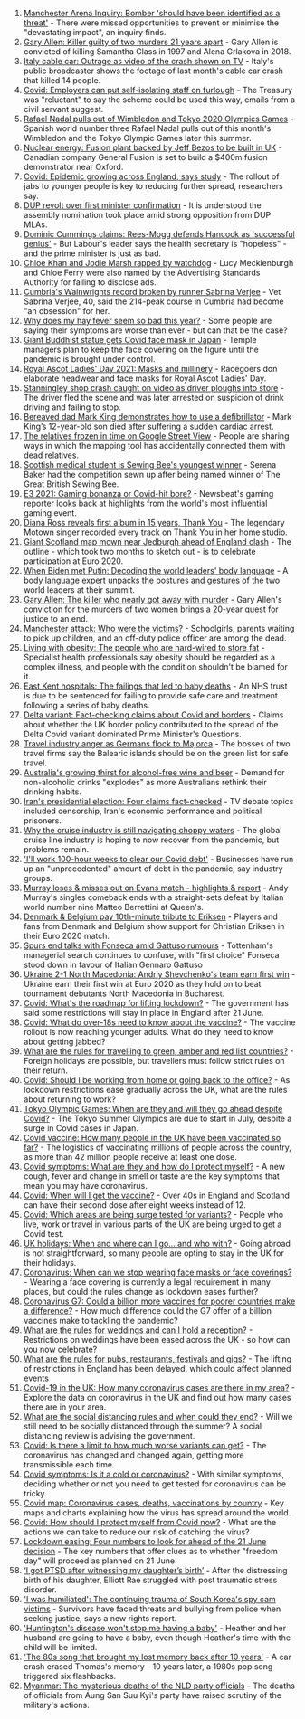 1. [Manchester Arena Inquiry: Bomber 'should have been identified as a threat'](https://www.bbc.co.uk/news/uk-england-manchester-57511079) - There were missed opportunities to prevent or minimise the "devastating impact", an inquiry finds.
2. [Gary Allen: Killer guilty of two murders 21 years apart](https://www.bbc.co.uk/news/uk-england-57481459) - Gary Allen is convicted of killing Samantha Class in 1997 and Alena Grlakova in 2018.
3. [Italy cable car: Outrage as video of the crash shown on TV](https://www.bbc.co.uk/news/world-europe-57510661) - Italy's public broadcaster shows the footage of last month's cable car crash that killed 14 people.
4. [Covid: Employers can put self-isolating staff on furlough](https://www.bbc.co.uk/news/business-57515232) - The Treasury was "reluctant" to say the scheme could be used this way, emails from a civil servant suggest.
5. [Rafael Nadal pulls out of Wimbledon and Tokyo 2020 Olympics Games](https://www.bbc.co.uk/sport/tennis/57514145) - Spanish world number three Rafael Nadal pulls out of this month's Wimbledon and the Tokyo Olympic Games later this summer.
6. [Nuclear energy: Fusion plant backed by Jeff Bezos to be built in UK](https://www.bbc.co.uk/news/science-environment-57512229) - Canadian company General Fusion is set to build a $400m fusion demonstrator near Oxford.
7. [Covid: Epidemic growing across England, says study](https://www.bbc.co.uk/news/health-57504172) - The rollout of jabs to younger people is key to reducing further spread, researchers say.
8. [DUP revolt over first minister confirmation](https://www.bbc.co.uk/news/uk-northern-ireland-57507176) - It is understood the assembly nomination took place amid strong opposition from DUP MLAs.
9. [Dominic Cummings claims: Rees-Mogg defends Hancock as 'successful genius'](https://www.bbc.co.uk/news/uk-politics-57513415) - But Labour's leader says the health secretary is "hopeless" - and the prime minister is just as bad.
10. [Chloe Khan and Jodie Marsh rapped by watchdog](https://www.bbc.co.uk/news/technology-57467777) - Lucy Mecklenburgh and Chloe Ferry were also named by the Advertising Standards Authority for failing to disclose ads.
11. [Cumbria's Wainwrights record broken by runner Sabrina Verjee](https://www.bbc.co.uk/news/uk-england-cumbria-57509297) - Vet Sabrina Verjee, 40, said the 214-peak course in Cumbria had become "an obsession" for her.
12. [Why does my hay fever seem so bad this year?](https://www.bbc.co.uk/news/newsbeat-57484580) - Some people are saying their symptoms are worse than ever - but can that be the case?
13. [Giant Buddhist statue gets Covid face mask in Japan](https://www.bbc.co.uk/news/world-asia-57511335) - Temple managers plan to keep the face covering on the figure until the pandemic is brought under control.
14. [Royal Ascot Ladies' Day 2021: Masks and millinery](https://www.bbc.co.uk/news/uk-england-berkshire-57509749) - Racegoers don elaborate headwear and face masks for Royal Ascot Ladies' Day.
15. [Stanningley shop crash caught on video as driver ploughs into store](https://www.bbc.co.uk/news/uk-england-leeds-57514223) - The driver fled the scene and was later arrested on suspicion of drink driving and failing to stop.
16. [Bereaved dad Mark King demonstrates how to use a defibrillator](https://www.bbc.co.uk/news/uk-57511339) - Mark King’s 12-year-old son died after suffering a sudden cardiac arrest.
17. [The relatives frozen in time on Google Street View](https://www.bbc.co.uk/news/technology-57511055) - People are sharing ways in which the mapping tool has accidentally connected them with dead relatives.
18. [Scottish medical student is Sewing Bee's youngest winner](https://www.bbc.co.uk/news/uk-scotland-glasgow-west-57505318) - Serena Baker had the competition sewn up after being named winner of The Great British Sewing Bee.
19. [E3 2021: Gaming bonanza or Covid-hit bore?](https://www.bbc.co.uk/news/newsbeat-57503143) - Newsbeat's gaming reporter looks back at highlights from the world's most influential gaming event.
20. [Diana Ross reveals first album in 15 years, Thank You](https://www.bbc.co.uk/news/entertainment-arts-57510065) - The legendary Motown singer recorded every track on Thank You in her home studio.
21. [Giant Scotland map mown near Jedburgh ahead of England clash](https://www.bbc.co.uk/news/uk-scotland-south-scotland-57510477) - The outline - which took two months to sketch out - is to celebrate participation at Euro 2020.
22. [When Biden met Putin: Decoding the world leaders' body language](https://www.bbc.co.uk/news/world-us-canada-57498906) - A body language expert unpacks the postures and gestures of the two world leaders at their summit.
23. [Gary Allen: The killer who nearly got away with murder](https://www.bbc.co.uk/news/uk-england-57331321) - Gary Allen's conviction for the murders of two women brings a 20-year quest for justice to an end.
24. [Manchester attack: Who were the victims?](https://www.bbc.co.uk/news/uk-40012738) - Schoolgirls, parents waiting to pick up children, and an off-duty police officer are among the dead.
25. [Living with obesity: The people who are hard-wired to store fat](https://www.bbc.co.uk/news/uk-57419041) - Specialist health professionals say obesity should be regarded as a complex illness, and people with the condition shouldn't be blamed for it.
26. [East Kent hospitals: The failings that led to baby deaths](https://www.bbc.co.uk/news/uk-57497935) - An NHS trust is due to be sentenced for failing to provide safe care and treatment following a series of baby deaths.
27. [Delta variant: Fact-checking claims about Covid and borders](https://www.bbc.co.uk/news/57500637) - Claims about whether the UK border policy contributed to the spread of the Delta Covid variant dominated Prime Minister's Questions.
28. [Travel industry anger as Germans flock to Majorca](https://www.bbc.co.uk/news/business-57504082) - The bosses of two travel firms say the Balearic islands should be on the green list for safe travel.
29. [Australia's growing thirst for alcohol-free wine and beer](https://www.bbc.co.uk/news/world-australia-57408829) - Demand for non-alcoholic drinks "explodes" as more Australians rethink their drinking habits.
30. [Iran's presidential election: Four claims fact-checked](https://www.bbc.co.uk/news/57485108) - TV debate topics included censorship, Iran's economic performance and political prisoners.
31. [Why the cruise industry is still navigating choppy waters](https://www.bbc.co.uk/news/business-57482017) - The global cruise line industry is hoping to now recover from the pandemic, but problems remain.
32. ['I'll work 100-hour weeks to clear our Covid debt'](https://www.bbc.co.uk/news/business-57489197) - Businesses have run up an "unprecedented" amount of debt in the pandemic, say industry groups.
33. [Murray loses & misses out on Evans match - highlights & report](https://www.bbc.co.uk/sport/tennis/57515622) - Andy Murray's singles comeback ends with a straight-sets defeat by Italian world number nine Matteo Berrettini at Queen's.
34. [Denmark & Belgium pay 10th-minute tribute to Eriksen](https://www.bbc.co.uk/sport/football/57516321) - Players and fans from Denmark and Belgium show support for Christian Eriksen in their Euro 2020 match.
35. [Spurs end talks with Fonseca amid Gattuso rumours](https://www.bbc.co.uk/sport/football/57518623) - Tottenham's managerial search continues to confuse, with "first choice" Fonseca stood down in favour of Italian Gennaro Gattuso
36. [Ukraine 2-1 North Macedonia: Andriy Shevchenko's team earn first win](https://www.bbc.co.uk/sport/football/51197568) - Ukraine earn their first win at Euro 2020 as they hold on to beat tournament debutants North Macedonia in Bucharest.
37. [Covid: What's the roadmap for lifting lockdown?](https://www.bbc.co.uk/news/explainers-52530518) - The government has said some restrictions will stay in place in England after 21 June.
38. [Covid: What do over-18s need to know about the vaccine?](https://www.bbc.co.uk/news/health-57273875) - The vaccine rollout is now reaching younger adults. What do they need to know about getting jabbed?
39. [What are the rules for travelling to green, amber and red list countries?](https://www.bbc.co.uk/news/explainers-52544307) - Foreign holidays are possible, but travellers must follow strict rules on their return.
40. [Covid: Should I be working from home or going back to the office?](https://www.bbc.co.uk/news/business-52567567) - As lockdown restrictions ease gradually across the UK, what are the rules about returning to work?
41. [Tokyo Olympic Games: When are they and will they go ahead despite Covid?](https://www.bbc.co.uk/news/world-asia-57240044) - The Tokyo Summer Olympics are due to start in July, despite a surge in Covid cases in Japan.
42. [Covid vaccine: How many people in the UK have been vaccinated so far?](https://www.bbc.co.uk/news/health-55274833) - The logistics of vaccinating millions of people across the country, as more than 42 million people receive at least one dose.
43. [Covid symptoms: What are they and how do I protect myself?](https://www.bbc.co.uk/news/health-51048366) - A new cough, fever and change in smell or taste are the key symptoms that mean you may have coronavirus.
44. [Covid: When will I get the vaccine?](https://www.bbc.co.uk/news/health-55045639) - Over 40s in England and Scotland can have their second dose after eight weeks instead of 12.
45. [Covid: Which areas are being surge tested for variants?](https://www.bbc.co.uk/news/explainers-54872039) - People who live, work or travel in various parts of the UK are being urged to get a Covid test.
46. [UK holidays: When and where can I go... and who with?](https://www.bbc.co.uk/news/explainers-52646738) - Going abroad is not straightforward, so many people are opting to stay in the UK for their holidays.
47. [Coronavirus: When can we stop wearing face masks or face coverings?](https://www.bbc.co.uk/news/health-51205344) - Wearing a face covering is currently a legal requirement in many places, but could the rules change as lockdown eases further?
48. [Coronavirus G7: Could a billion more vaccines for poorer countries make a difference?](https://www.bbc.co.uk/news/57427877) - How much difference could the G7 offer of a billion vaccines make to tackling the pandemic?
49. [What are the rules for weddings and can I hold a reception?](https://www.bbc.co.uk/news/explainers-52811509) - Restrictions on weddings have been eased across the UK - so how can you now celebrate?
50. [What are the rules for pubs, restaurants, festivals and gigs?](https://www.bbc.co.uk/news/business-52977388) - The lifting of restrictions in England has been delayed, which could affect planned events
51. [Covid-19 in the UK: How many coronavirus cases are there in my area?](https://www.bbc.co.uk/news/uk-51768274) - Explore the data on coronavirus in the UK and find out how many cases there are in your area.
52. [What are the social distancing rules and when could they end?](https://www.bbc.co.uk/news/uk-51506729) - Will we still need to be socially distanced through the summer? A social distancing review is advising the government.
53. [Covid: Is there a limit to how much worse variants can get?](https://www.bbc.co.uk/news/health-57431420) - The coronavirus has changed and changed again, getting more transmissible each time.
54. [Covid symptoms: Is it a cold or coronavirus?](https://www.bbc.co.uk/news/health-54145299) - With similar symptoms, deciding whether or not you need to get tested for coronavirus can be tricky.
55. [Covid map: Coronavirus cases, deaths, vaccinations by country](https://www.bbc.co.uk/news/world-51235105) - Key maps and charts explaining how the virus has spread around the world.
56. [Covid: How should I protect myself from Covid now?](https://www.bbc.co.uk/news/health-57087517) - What are the actions we can take to reduce our risk of catching the virus?
57. [Lockdown easing: Four numbers to look for ahead of the 21 June decision](https://www.bbc.co.uk/news/57403888) - The key numbers that offer clues as to whether "freedom day" will proceed as planned on 21 June.
58. [‘I got PTSD after witnessing my daughter’s birth’](https://www.bbc.co.uk/news/stories-57442294) - After the distressing birth of his daughter, Elliott Rae struggled with post traumatic stress disorder.
59. ['I was humiliated': The continuing trauma of South Korea's spy cam victims](https://www.bbc.co.uk/news/world-asia-57493020) - Survivors have faced threats and bullying from police when seeking justice, says a new rights report.
60. ['Huntington's disease won't stop me having a baby'](https://www.bbc.co.uk/news/stories-57430859) - Heather and her husband are going to have a baby, even though Heather's time with the child will be limited.
61. ['The 80s song that brought my lost memory back after 10 years'](https://www.bbc.co.uk/news/disability-50478524) - A car crash erased Thomas's memory - 10 years later, a 1980s pop song triggered six flashbacks.
62. [Myanmar: The mysterious deaths of the NLD party officials](https://www.bbc.co.uk/news/world-asia-57380237) - The deaths of officials from Aung San Suu Kyi's party have raised scrutiny of the military's actions.
